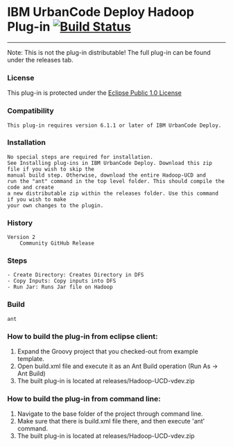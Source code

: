 # IBM UrbanCode Deploy Hadoop Plug-in [![Build Status](https://travis-ci.org/IBM-UrbanCode/Hadoop-UCD.svg?branch=master)](https://travis-ci.org/IBM-UrbanCode/Hadoop-UCD)
---
Note: This is not the plug-in distributable! The full plug-in can be found under the releases tab.

### License
This plug-in is protected under the [Eclipse Public 1.0 License](http://www.eclipse.org/legal/epl-v10.html)

### Compatibility
	This plug-in requires version 6.1.1 or later of IBM UrbanCode Deploy.

### Installation
	No special steps are required for installation.
	See Installing plug-ins in IBM UrbanCode Deploy. Download this zip file if you wish to skip the
	manual build step. Otherwise, download the entire Hadoop-UCD and
	run the "ant" command in the top level folder. This should compile the code and create
	a new distributable zip within the releases folder. Use this command if you wish to make
	your own changes to the plugin.

### History
    Version 2
        Community GitHub Release

### Steps  
    - Create Directory: Creates Directory in DFS
    - Copy Inputs: Copy inputs into DFS
    - Run Jar: Runs Jar file on Hadoop

### Build

    ant

### How to build the plug-in from eclipse client:

1. Expand the Groovy project that you checked-out from example template.
2. Open build.xml file and execute it as an Ant Build operation (Run As -> Ant Build)
3. The built plug-in is located at releases/Hadoop-UCD-vdev.zip

### How to build the plug-in from command line:

1. Navigate to the base folder of the project through command line.
2. Make sure that there is build.xml file there, and then execute 'ant' command.
3. The built plug-in is located at releases/Hadoop-UCD-vdev.zip
